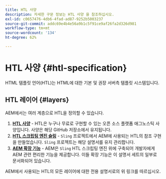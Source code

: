 ```yaml
---
title: HTL 사양
description: 자세한 구문 정보는 HTL 사양 을 참조하십시오.
exl-id: c0657476-4db6-4fad-ad87-9252b5003237
source-git-commit: addc69e4b4e56a9b1c5f91ce9af26fa2d326d981
workflow-type: tm+mt
source-wordcount: '134'
ht-degree: 62%

---
```



# HTL 사양 {#htl-specification}

HTML 템플릿 언어(HTL)는 HTML에 대한 기본 및 권장 서버측 템플릿 시스템입니다.

## HTL 레이어 {#layers}

AEM에서는 여러 계층으로 HTL을 정의할 수 있습니다.

1. **[HTL 사양](https://github.com/adobe/htl-spec)** - HTL은 누구나 무료로 구현할 수 있는 오픈 소스 플랫폼 애그노스틱 사양입니다. 사양은 해당 GitHub 저장소에서 유지됩니다.
1. **[HTL 스크립팅 엔진 슬링](https://sling.apache.org/documentation/bundles/scripting/scripting-htl.html)** - `Sling` 프로젝트에서 AEM에 사용되는 HTL의 참조 구현을 만들었습니다. `Sling` 프로젝트는 해당 설명서를 유지 관리합니다.
1. **[AEM 확장 기능](aem-extensions.md)** - AEM은 `Sling` HTL 스크립팅 엔진 위에 구축되어 개발자에게 AEM 관련 편리한 기능을 제공합니다. 이들 확장 기능은 이 설명서 세트의 일부로 문서화되어 있습니다.

AEM에서 사용되는 HTL의 모든 레이어에 대한 전용 설명서로의 위 링크를 따르십시오.
